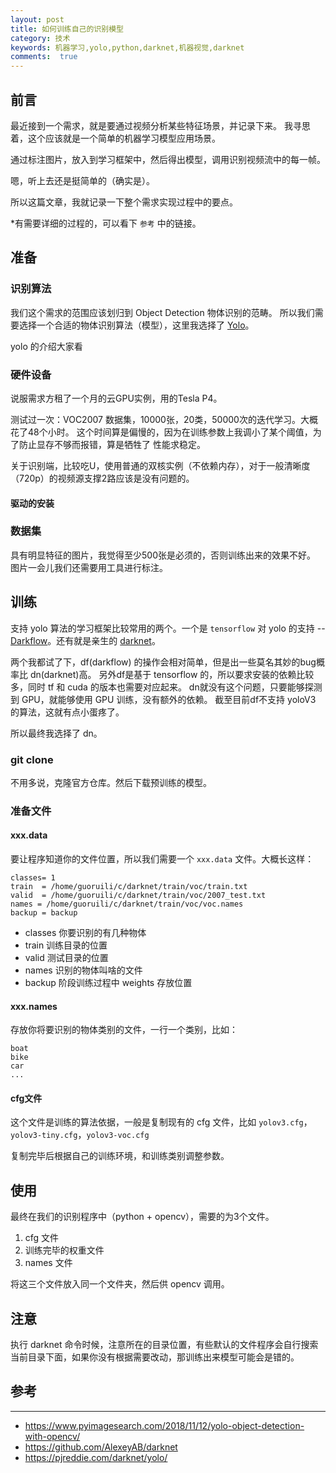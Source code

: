 ```yaml
---
layout: post
title: 如何训练自己的识别模型
category: 技术
keywords: 机器学习,yolo,python,darknet,机器视觉,darknet
comments:  true
---
```


## 前言

最近接到一个需求，就是要通过视频分析某些特征场景，并记录下来。
我寻思着，这个应该就是一个简单的机器学习模型应用场景。

通过标注图片，放入到学习框架中，然后得出模型，调用识别视频流中的每一帧。

嗯，听上去还是挺简单的（确实是）。

所以这篇文章，我就记录一下整个需求实现过程中的要点。

*有需要详细的过程的，可以看下 `参考` 中的链接。

## 准备

### 识别算法

我们这个需求的范围应该划归到 Object Detection 物体识别的范畴。
所以我们需要选择一个合适的物体识别算法（模型），这里我选择了 [Yolo](https://pjreddie.com/darknet/yolo/)。

yolo 的介绍大家看

### 硬件设备

说服需求方租了一个月的云GPU实例，用的Tesla P4。

测试过一次：VOC2007 数据集，10000张，20类，50000次的迭代学习。大概花了48个小时。
这个时间算是偏慢的，因为在训练参数上我调小了某个阈值，为了防止显存不够而报错，算是牺牲了
性能求稳定。

关于识别端，比较吃U，使用普通的双核实例（不依赖内存），对于一般清晰度（720p）的视频源支撑2路应该是没有问题的。

#### 驱动的安装

### 数据集

具有明显特征的图片，我觉得至少500张是必须的，否则训练出来的效果不好。
图片一会儿我们还需要用工具进行标注。

## 训练

支持 yolo 算法的学习框架比较常用的两个。一个是 `tensorflow` 对 yolo 的支持 -- [Darkflow](https://github.com/thtrieu/darkflow#training-on-your-own-dataset)。还有就是亲生的 [darknet](https://github.com/pjreddie/darknet)。

两个我都试了下，df(darkflow) 的操作会相对简单，但是出一些莫名其妙的bug概率比 dn(darknet)高。
另外df是基于 tensorflow 的，所以要求安装的依赖比较多，同时 tf 和 cuda 的版本也需要对应起来。
dn就没有这个问题，只要能够探测到 GPU，就能够使用 GPU 训练，没有额外的依赖。
截至目前df不支持 yoloV3 的算法，这就有点小蛋疼了。

所以最终我选择了 dn。

### git clone

不用多说，克隆官方仓库。然后下载预训练的模型。


### 准备文件

#### xxx.data
要让程序知道你的文件位置，所以我们需要一个 `xxx.data` 文件。大概长这样：

```data
classes= 1 
train  = /home/guoruili/c/darknet/train/voc/train.txt 
valid  = /home/guoruili/c/darknet/train/voc/2007_test.txt
names = /home/guoruili/c/darknet/train/voc/voc.names
backup = backup
```

- classes
    你要识别的有几种物体
- train
    训练目录的位置
- valid
    测试目录的位置
- names
    识别的物体叫啥的文件
- backup
    阶段训练过程中 weights 存放位置

#### xxx.names

存放你将要识别的物体类别的文件，一行一个类别，比如：
```
boat
bike
car
...
```

#### cfg文件

这个文件是训练的算法依据，一般是复制现有的 cfg 文件，比如 `yolov3.cfg`，`yolov3-tiny.cfg`，`yolov3-voc.cfg`

复制完毕后根据自己的训练环境，和训练类别调整参数。



## 使用

最终在我们的识别程序中（python + opencv），需要的为3个文件。
1. cfg 文件
2. 训练完毕的权重文件
3. names 文件

将这三个文件放入同一个文件夹，然后供 opencv 调用。

## 注意

执行 darknet 命令时候，注意所在的目录位置，有些默认的文件程序会自行搜索当前目录下面，如果你没有根据需要改动，那训练出来模型可能会是错的。


## 参考
---
- <https://www.pyimagesearch.com/2018/11/12/yolo-object-detection-with-opencv/>
- <https://github.com/AlexeyAB/darknet>
- <https://pjreddie.com/darknet/yolo/>